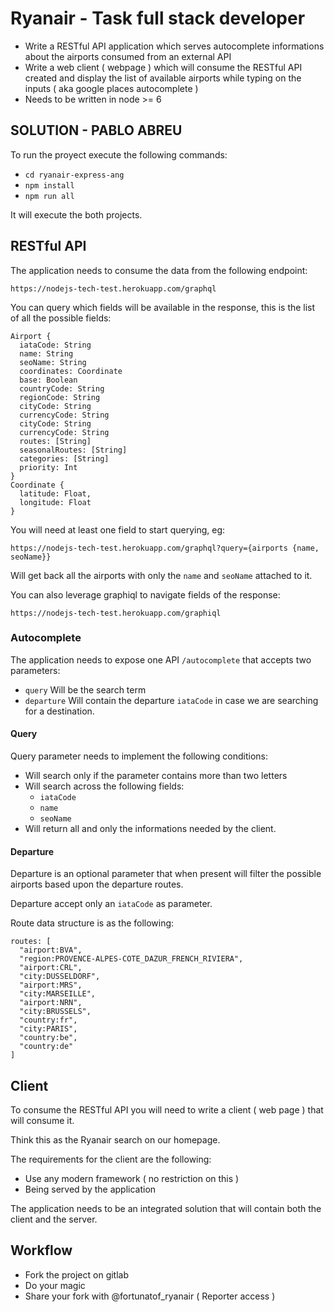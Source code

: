 # Ryanair - Task full stack developer

* Write a RESTful API application which serves autocomplete informations about
  the airports consumed from an external API
* Write a web client ( webpage ) which will consume the RESTful API created
  and display the list of available airports while typing on the inputs ( aka
  google places autocomplete )
* Needs to be written in node >= 6

## SOLUTION - PABLO ABREU

To run the proyect execute the following commands:

* `cd ryanair-express-ang`
* `npm install`
* `npm run all`

It will execute the both projects.

## RESTful API

The application needs to consume the data from the following endpoint:

```
https://nodejs-tech-test.herokuapp.com/graphql
```

You can query which fields will be available in the response, this is the
list of all the possible fields:

```
Airport {
  iataCode: String
  name: String
  seoName: String
  coordinates: Coordinate
  base: Boolean
  countryCode: String
  regionCode: String
  cityCode: String
  currencyCode: String
  cityCode: String
  currencyCode: String
  routes: [String]
  seasonalRoutes: [String]
  categories: [String]
  priority: Int
}
Coordinate {
  latitude: Float,
  longitude: Float
}
```

You will need at least one field to start querying, eg:

```
https://nodejs-tech-test.herokuapp.com/graphql?query={airports {name, seoName}}
```

Will get back all the airports with only the `name` and `seoName` attached to it. 

You can also leverage graphiql to navigate fields of the response:

```
https://nodejs-tech-test.herokuapp.com/graphiql
```

### Autocomplete

The application needs to expose one API `/autocomplete` that accepts two
parameters:

* `query` Will be the search term
* `departure` Will contain the departure `iataCode` in case we are searching for a destination.

#### Query

Query parameter needs to implement the following conditions:

* Will search only if the parameter contains more than two letters
* Will search across the following fields:
  * `iataCode`
  * `name`
  * `seoName`
* Will return all and only the informations needed by the client.

#### Departure

Departure is an optional parameter that when present will filter the possible
airports based upon the departure routes.

Departure accept only an `iataCode` as parameter.

Route data structure is as the following:

```
routes: [
  "airport:BVA",
  "region:PROVENCE-ALPES-COTE_DAZUR_FRENCH_RIVIERA",
  "airport:CRL",
  "city:DUSSELDORF",
  "airport:MRS",
  "city:MARSEILLE",
  "airport:NRN",
  "city:BRUSSELS",
  "country:fr",
  "city:PARIS",
  "country:be",
  "country:de"
]
```

## Client

To consume the RESTful API you will need to write a client ( web page ) that
will consume it.

Think this as the Ryanair search on our homepage.

The requirements for the client are the following:

* Use any modern framework ( no restriction on this )
* Being served by the application

The application needs to be an integrated solution that will contain both
the client and the server.

## Workflow

* Fork the project on gitlab
* Do your magic
* Share your fork with @fortunatof_ryanair ( Reporter access )
